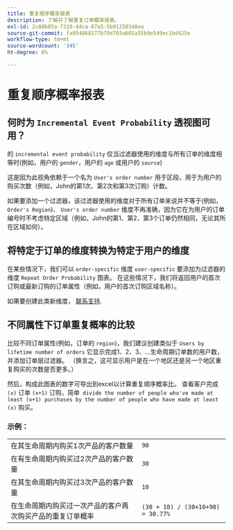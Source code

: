 ```yaml
---
title: 重复顺序概率报表
description: 了解并了解重复订单概率报表。
exl-id: 2c88b85a-7320-44ca-87a5-5b91250348ea
source-git-commit: fa954868177b79d703a601a55b9e549ec1bd425e
workflow-type: tm+mt
source-wordcount: '345'
ht-degree: 0%

---
```


# 重复顺序概率报表

## 何时为 `Incremental Event Probability` 透视图可用？

的 `incremental event probability` 仅当过滤器使用的维度与所有订单的维度相等时(例如，用户的 `gender`，用户的 `age` 或用户的 `source`)

这是因为此视角依赖于一个名为 `User's order number` 用于区段，用于为用户的购买次数（例如，John的第1次、第2次和第3次订购）计数。

如果要添加一个过滤器，该过滤器使用的维度对于所有订单来说并不等于(例如， `Order's Region`)、 `User's order number` 维度不再准确，因为它在为用户的订单编号时不考虑特定区域（例如，John的第1、第2、第3个订单仍然相同，无论其所在区域如何）。

## 将特定于订单的维度转换为特定于用户的维度

在某些情况下，我们可以 `order-specific` 维度 `user-specific` 要添加为过滤器的维度 `Repeat Order Probability` 图表。 在这些情况下，我们将返回用户的首次订购或最新订购的订单属性（例如，用户的首次订购区域名称）。

如果要创建此类新维度， [联系支持](https://experienceleague.adobe.com/docs/commerce-knowledge-base/kb/troubleshooting/miscellaneous/mbi-service-policies.html?lang=en).

## 不同属性下订单重复概率的比较

比较不同订单属性(例如，订单的 `region`)，我们建议创建类似于 `Users by lifetime number of orders` 它显示完成1、2、3、...生命周期订单数的用户数，并添加订单层过滤器。 （换言之，这可显示用户是在一个地区还是另一个地区重复购买的次数是否更多。）

然后，构成此图表的数字可导出到excel以计算重复顺序概率比。 查看客户完成 `(x)` 订单 `(x+1)` 订购，简单` divide the number of people who've made at least (x+1) purchases by the number of people who have made at least (x)` 购买。

### 示例：

|  |  |
|---|---|
| 在其生命周期内购买1次产品的客户数量 | `90` |
| 在有生命周期内购买过2次产品的客户数量 | `30` |
| 在其生命周期内购买过3次产品的客户数量 | `10` |
| 在生命周期内购买过一次产品的客户再次购买产品的重复订单概率 | `(30 + 10) / (30+10+90) = 30.77%` |
